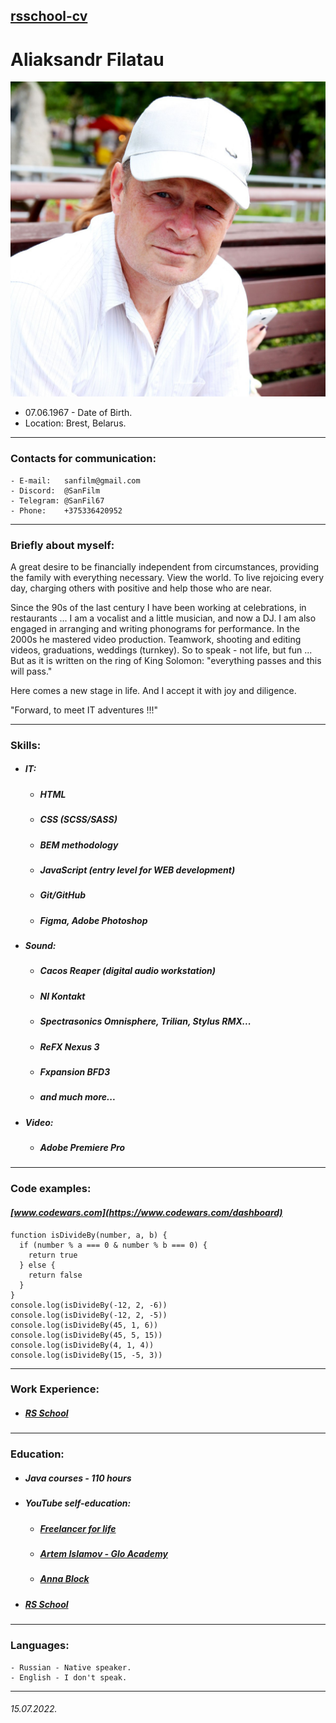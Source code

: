 ## [rsschool-cv](https://sanfilm.github.io/rsschool-cv/)
# Aliaksandr Filatau
![Aliaksandr Filatau](./img/SF_2022-06-16_10-40-01-731%20копия.jpg)
  - 07.06.1967 - Date of Birth.
  - Location: Brest, Belarus.

----------

### Contacts for communication:
    - E-mail:   sanfilm@gmail.com
    - Discord:  @SanFilm
    - Telegram: @SanFil67
    - Phone:    +375336420952

----------

### Briefly about myself:
<p>A great desire to be financially independent from circumstances, providing the family with everything necessary. View the world. To live rejoicing every day, charging others with positive and help those who are near.</p>
<p>Since the 90s of the last century I have been working at celebrations, in restaurants ... I am a vocalist and a little musician, and now a DJ. I am also engaged in arranging and writing phonograms for performance. In the 2000s he mastered video production. Teamwork, shooting and editing videos, graduations, weddings (turnkey). So to speak - not life, but fun ... But as it is written on the ring of King Solomon: "everything passes and this will pass."</p>
<p>Here comes a new stage in life. And I accept it with joy and diligence.</p>
<p>"Forward, to meet IT adventures !!!"</p>

----------

### Skills:
  + ##### **IT:**
      - ##### _HTML_
      - ##### _CSS (SCSS/SASS)_
      - ##### _BEM methodology_
      - ##### _JavaScript (entry level for WEB development)_
      - ##### _Git/GitHub_
      - ##### _Figma, Adobe Photoshop_
  + ##### **Sound:**
      - ##### _Cacos Reaper (digital audio workstation)_
      - ##### _NI Kontakt_
      - ##### _Spectrasonics Omnisphere, Trilian, Stylus RMX..._
      - ##### _ReFX Nexus 3_
      - ##### _Fxpansion BFD3_
      - ##### _and much more..._
  + ##### **Video:**
      - ##### _Adobe Premiere Pro_

----------

### Code examples:
#### _[www.codewars.com](https://www.codewars.com/dashboard)_

```
function isDivideBy(number, a, b) {
  if (number % a === 0 & number % b === 0) {
    return true
  } else {
    return false
  }
}
console.log(isDivideBy(-12, 2, -6))
console.log(isDivideBy(-12, 2, -5))
console.log(isDivideBy(45, 1, 6))
console.log(isDivideBy(45, 5, 15))
console.log(isDivideBy(4, 1, 4))
console.log(isDivideBy(15, -5, 3))
```

----------

### Work Experience:
  + ##### **[RS School](https://www.rs.school/)**

----------

### Education:
  + ##### **Java courses - 110 hours**
  + ##### **YouTube self-education:**
      - ##### _[Freelancer for life](https://www.youtube.com/c/FreelancerLifeStyle)_
      - ##### _[Artem Islamov - Glo Academy](https://www.youtube.com/c/GloAcademyChannel)_
      - ##### _[Anna Block](https://www.youtube.com/c/АннаБлок)_
  + ##### **[RS School](https://www.rs.school/)**

----------

### Languages:
    - Russian - Native speaker.
    - English - I don't speak.

----------

###### 15.07.2022.